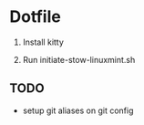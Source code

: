 # Dotfile

1. Install kitty

2. Run initiate-stow-linuxmint.sh


## TODO
* setup git aliases on git config
